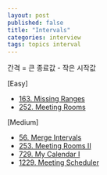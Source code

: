 ```yaml
---
layout: post
published: false
title: "Intervals"
categories: interview
tags: topics interval
---
```


간격 = 큰 종료값 - 작은 시작값

[Easy]
- [163. Missing Ranges](/interview/2023/06/19/missing-ranges/)
- [252. Meeting Rooms](/interview/2023/04/19/meeting-rooms/)

[Medium]
- [56. Merge Intervals](/interview/2023/04/16/merge-intervals/)
- [253. Meeting Rooms II](/interview/2023/04/18/meeting-rooms-ii/)
- [729. My Calendar I](/interview/2023/04/30/my-calendar-i/)
- [1229. Meeting Scheduler](/interview/2023/05/21/meeting-scheduler/)
